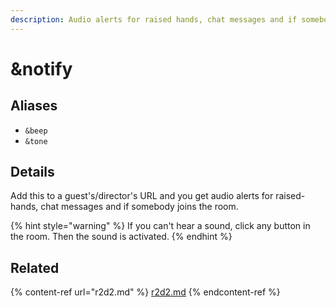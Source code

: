 ```yaml
---
description: Audio alerts for raised hands, chat messages and if somebody joins the room
---
```


# \&notify

## Aliases

* `&beep`
* `&tone`

## Details

Add this to a guest's/director's URL and you get audio alerts for raised-hands, chat messages and if somebody joins the room.

{% hint style="warning" %}
If you can't hear a sound, click any button in the room. Then the sound is activated.
{% endhint %}

## Related

{% content-ref url="r2d2.md" %}
[r2d2.md](r2d2.md)
{% endcontent-ref %}
